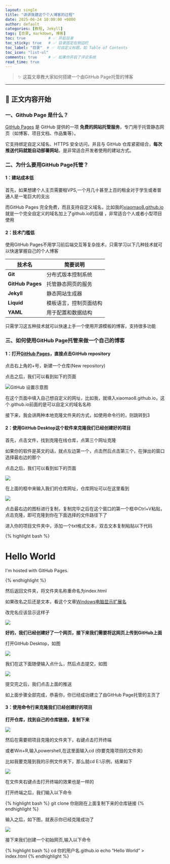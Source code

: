 ```yaml
---
layout: single
title: "讲讲我建这个个人博客的过程"
date: 2025-06-24 10:00:00 +0800
author: default
categories: [教程, Jekyll]
tags: [目录, markdown, 博客]
toc: true          # ✅ 开启目录
toc_sticky: true   # ✅ 目录固定在侧边栏
toc_label: "目录"  # ✅ 可自定义标题，如 Table of Contents
toc_icon: "list-ul"
comments: true     # ✅ 如果你开启了评论系统
read_time: true
---
```


> ✨ 这篇文章教大家如何搭建一个由GitHub Page托管的博客

---

## 📝 正文内容开始

### 一、Github Page 是什么？

[GitHub Pages](https://pages.github.com/) 是 GitHub 提供的一项 **免费的网站托管服务**，专门用于托管静态网页（如博客、项目文档、作品集等）。

它支持绑定自定义域名、HTTPS 安全访问，并且与 GitHub 仓库紧密结合，**每次推送代码就能自动部署网站**，是非常适合开发者使用的建站方式。

### 二、为什么要用GitHub Page托管？

#### 1：建站成本低

首先，如果想建个人主页需要租VPS,一个月几十甚至上百的租金对于学生或者普通人是一笔巨大的支出

而GitHub Pages 完全免费，而且支持自定义域名，比如我的[xiaomao8.github.io](https://xiaomao8.github.io/)就是一个完全自定义的域名加上了github.io的后缀
，非常适合个人或者小型项目使用

#### 2：技术门槛低

使用GitHub Pages不用学习前后端交互等复杂技术，只需学习以下几种技术就可以快速掌握自己的个人博客

| 技术名         | 简要说明 |
|----------------|----------|
| **Git**        | 分布式版本控制系统 |
| **GitHub Pages** | 托管静态网页的服务 |
| **Jekyll**     | 静态网站生成器 |
| **Liquid**     | 模板语言，控制页面结构 |
| **YAML**       | 用于配置和数据结构 |




只需学习这五种技术就可以快速上手一个使用开源模板的博客，支持很多功能

### 三、如何使用GitHub Page托管来做一个自己的博客

#### 1：打开[GitHub Pages](https://pages.github.com/)，直接点击GitHub repository

点击右上角的+号，新建一个仓库(New repository)

点击之后，我们可以看到如下的页面

![GitHub 设置示意图](/assets/img/1750774629307.png)

在这个页面中填入自己想自定义的网址，比如我，就填入xiaomao8.github.io，这个.github.io前面的是可以自定义的域名名称

接下来，我会讲两种本地克隆文件夹的方式，如使用命令行的，则跳转到3


#### 2：使用GitHub Desktop这个软件来克隆我们已经创建好的项目


首先，点击文件，找到克隆在线仓库，点第三个网址克隆

如果你的软件是英文的话，就点左边第一个，点击然后点击第三个，在弹出的窗口选择最右边的那个

点击之后，我们可以看到如下的页面

![](/assets/img/1750775677372.png)

在上面的框中来输入我们的仓库网址，仓库网址可以在这里看到

![](/assets/img/1750775927853.png)

点击最右边的图标进行复制，复制完毕之后在这个窗口的第一个框中Ctrl+V粘贴，点击克隆，即可克隆到你在下面选择的文件路径下了

进入你的项目文件夹中，添加一个txt格式文本，双击文本复制粘贴以下代码

{% highlight bash %}

<!DOCTYPE html>
<html>
<body>
<h1>Hello World</h1>
<p>I'm hosted with GitHub Pages.</p>
</body>
</html>

{% endhighlight %}

然后返回文件夹，将文件夹名称重命名为index.html

如果改名之后还是文本，看这个文章[Windows电脑显示扩展名](https://blog.csdn.net/weixin_52799373/article/details/133306908)

改完名应该显示这样子

![](/assets/img/1750776815682.png)

**好的，我们已经创建好了一个网页，接下来我们需要将这网页上传到GitHub上面**

打开GitHub Desktop，如图

![](/assets/img/1750816537050.png)

我们在这下面随便输入点什么，然后点击提交，如图

![](/assets/img/1750816537051.png)

提交完之后，我们点击上面的推送

如上面步骤全部完成，恭喜你，你已经成功建立了由GitHub Page托管的主页了



#### 3：使用命令行来克隆我们已经创建好的项目


**打开仓库，找到自己的仓库链接，复制下来**

![](/assets/img/1750775927853.png)

然后在需要把项目克隆的文件夹下，右键点击打开终端


或者Win+R,输入powershell,在这里面输入cd (你要克隆项目的文件夹)

比如我要克隆到我的示例文件夹下，那么就cd E:\示例，结果如下

![](/assets/img/1750815613257.png)

在文件夹右键点击打开终端的效果也是一样的

打开终端之后，我们输入以下命令

{% highlight bash %}
git clone 你刚刚在上面复制下来的仓库链接
{% endhighlight %}

输入之后，如下图，就表示你已经克隆成功了

![](/assets/img/1750815977147.png)

接下来我们创建一个初始网页,输入以下命令

{% highlight bash %}
cd 你的用户名.github.io
echo “Hello World” > index.html
{% endhighlight %}

<!-- {% highlight bash %}
gem install jekyll bundler
{% endhighlight %} -->